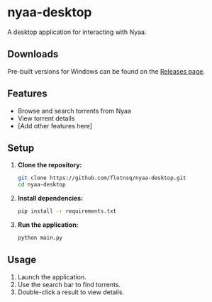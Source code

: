 # nyaa-desktop

A desktop application for interacting with Nyaa. 

## Downloads

Pre-built versions for Windows can be found on the [Releases page](https://github.com/flotnsq/nyaa-desktop/releases).

## Features

- Browse and search torrents from Nyaa
- View torrent details
- [Add other features here]

## Setup

1.  **Clone the repository:**
    ```bash
    git clone https://github.com/flotnsq/nyaa-desktop.git
    cd nyaa-desktop
    ```
2.  **Install dependencies:**
    ```bash
    pip install -r requirements.txt
    ```
3.  **Run the application:**
    ```bash
    python main.py
    ```

## Usage

1. Launch the application.
2. Use the search bar to find torrents.
3. Double-click a result to view details.